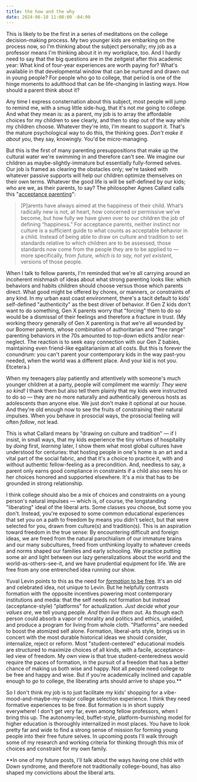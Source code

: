 ```yaml
---
title: the how and the why
date: 2024-06-10 11:08:00 -04:00
---
```


This is likely to be the first in a series of meditations on the college decision-making process. My two younger kids are embarking on the process now, so I'm thinking about the subject personally; my job as a professor means I'm thinking about it in my workplace, too. And I hardly need to say that the big questions are in the zeitgeist after this academic year: What kind of four-year experiences are worth paying for? What's available in that developmental window that can be nurtured and drawn out in young people? For people who go to college, that period is one of the hinge moments to adulthood that can be life-changing in lasting ways. How should a parent think about it?

Any time I express consternation about this subject, most people will jump to remind me, with a smug little side-hug, that it's not *me* going to college. And what they mean is: as a parent, my job is to array the affordable choices for my children to see clearly, and then to step out of the way while my children choose. Whatever they're into, I'm meant to support it. That's the mature psychological way to do this, the thinking goes. *Don't make it about you*, they say, knowingly. You'd be micro-managing. 

But this is the first of many parenting presuppositions that make up the cultural water we're swimming in and therefore can't see. We imagine our children as maybe-slightly-immature but essentially fully-formed selves. Our job is framed as clearing the obstacles only; we're tasked with whatever passive supports will help our children optimize themselves on their own terms. Whatever the good life is will be self-defined by our kids; who are we, as their parents, to say? The philosopher Agnes Callard calls this "[acceptance parenting](https://thepointmag.com/examined-life/acceptance-parenting/)":

>[P]arents have always aimed at the happiness of their child. What’s radically new is not, at heart, how concerned or permissive we’ve become, but how fully we have given over to our children the job of defining “happiness.” For acceptance parents, neither instinct nor culture is a sufficient guide to what counts as acceptable behavior in a child. Instead of being able to draw on culture and tradition to set standards relative to which children are to be assessed, those standards now come from the people they are to be applied to — more specifically, from *future, which is to say, not yet existent*, versions of those people.

When I talk to fellow parents, I'm reminded that we're all carrying around an incoherent mishmash of ideas about what strong parenting looks like: which behaviors and habits children should choose versus those which parents direct. What good might be offered by chores, or manners, or constraints of any kind. In my urban east coast environment, there's a tacit default to kids' self-defined "authenticity" as the best driver of behavior. If Gen Z kids don't want to do something, Gen X parents worry that "forcing" them to do so would be a dismissal of their feelings and therefore a fracture in trust. (My working theory generally of Gen X parenting is that we're all wounded by our Boomer parents, whose combination of authoritarian and "free range" parenting behaviors in the 70s amounted to top-down edicts and/or near-neglect. The reaction is to seek easy connection with our Gen Z babies, maintaining even friend-like egalitarianism at all costs. But this is forever the conundrum: you can't parent your contemporary kids in the way past-you needed, when the world was a different place. And your kid is not you. Etcetera.) 

When my teenagers play patiently and attentively with someone's much younger children at a party, people will compliment me warmly: *They were so kind!* I thank them but also tell them plainly that my kids were instructed to do so — they are no more naturally and authentically generous hosts as adolescents than anyone else. We just don't make it optional at our house. And they're old enough now to see the fruits of constraining their natural impulses. When you behave in prosocial ways, the prosocial feeling will often *follow*, not lead.    

This is what Callard means by "drawing on culture and tradition" — if I insist, in small ways, that my kids experience the tiny virtues of hospitality by *doing* first, *learning* later, I show them what most global cultures have understood for centuries: that hosting people in one's home is an art and a vital part of the social fabric, and that it's a choice to practice it, with and without authentic fellow-feeling as a precondition. And, needless to say, a parent only earns good compliance in constraints if a child also sees his or her choices honored and supported elsewhere. It's a mix that has to be grounded in strong relationship.

I think college should also be a mix of choices and constraints on a young person's natural impulses — which is, of course, the longstanding "liberating" ideal of the liberal arts. Some classes you choose, but some you don't. Instead, you're exposed to some common educational experiences that set you on a path to freedom by means you didn't select, but that were selected for you, drawn from culture(s) and tradition(s). This is an aspiration toward freedom in the true sense: By encountering difficult and foreign ideas, we are freed from the natural parochialism of our immature brains and our many subcultures, freed from unthinking loyalty to whatever creeds and norms shaped our families and early schooling. We practice putting some air and light between our lazy generalizations about the world and the world-as-others-see-it, and we have prudential equipment for life. We are free from any one entrenched idea running our show. 

Yuval Levin points to this as the need for [*formation* to be free](https://www.hachettebookgroup.com/titles/yuval-levin/a-time-to-build/9781541699281/?lens=basic-books). It's an old and celebrated idea, not unique to Levin. But he helpfully contrasts formation with the opposite incentives powering most contemporary institutions and media: that the self needs not formation but instead (acceptance-style) "platforms" for actualization. *Just decide what your values are*, we tell young people. *And then live them out.* As though each person could absorb a vapor of morality and politics and ethics, unaided, and produce a program for living from whole cloth. "Platforms" are needed to boost the atomized self alone. Formation, liberal-arts style, brings us in concert with the most durable historical ideas we should consider, internalize, reject or reform. Most "student-centered" educational models are structured to maximize choices of all kinds, with a facile, acceptance-led view of freedom. My own view is that true student-centeredness would require the paces of formation, in the pursuit of a freedom that has a better chance of making us both wise and happy. Not all people need college to be free and happy and wise. But if you're academically inclined and capable enough to *go* to college, the liberating arts should arrive to shape you.**

So I don't think my job is to just facilitate my kids' shopping for a vibe-mood-and-maybe-my-major college selection experience. I think they need formative experiences to be free. But formation is in short supply everywhere! I don't get very far, even among fellow professors, when I bring this up. The autonomy-led, buffet-style, platform-burnishing model for higher education is thoroughly internalized in most places. You have to look pretty far and wide to find a strong sense of mission for forming young people into their free future selves. In upcoming posts I'll walk through some of my research and working criteria for thinking through this mix of choices and constraint for my own family.  

**In one of my future posts, I'll talk about the ways having one child with Down syndrome, and therefore not traditionally college-bound, has also shaped my convictions about the liberal arts.
